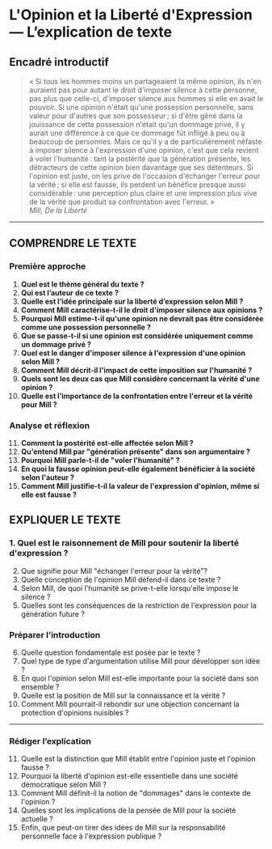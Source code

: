 # L'Opinion et la Liberté d'Expression — L’explication de texte

## Encadré introductif
> « Si tous les hommes moins un partageaient la même opinion, ils n'en auraient pas pour autant le droit d'imposer silence à cette personne, pas plus que celle-ci, d'imposer silence aux hommes si elle en avait le pouvoir. Si une opinion n'était qu'une possession personnelle, sans valeur pour d'autres que son possesseur ; si d'être gêné dans la jouissance de cette possession n'était qu'un dommage privé, il y aurait une différence à ce que ce dommage fût infligé à peu ou à beaucoup de personnes. Mais ce qu'il y a de particulièrement néfaste à imposer silence à l'expression d'une opinion, c'est que cela revient à voler l'humanité : tant la postérité que la génération présente, les détracteurs de cette opinion bien davantage que ses détenteurs. Si l'opinion est juste, on les prive de l'occasion d'échanger l'erreur pour la vérité ; si elle est fausse, ils perdent un bénéfice presque aussi considérable : une perception plus claire et une impression plus vive de la vérité que produit sa confrontation avec l'erreur. »  
> *Mill, De la Liberté*

---

## COMPRENDRE LE TEXTE

### Première approche

1. **Quel est le thème général du texte ?**  
2. **Qui est l’auteur de ce texte ?**  
3. **Quelle est l’idée principale sur la liberté d’expression selon Mill ?**  
4. **Comment Mill caractérise-t-il le droit d'imposer silence aux opinions ?**  
5. **Pourquoi Mill estime-t-il qu'une opinion ne devrait pas être considérée comme une possession personnelle ?**  
6. **Que se passe-t-il si une opinion est considérée uniquement comme un dommage privé ?**  
7. **Quel est le danger d'imposer silence à l'expression d'une opinion selon Mill ?**  
8. **Comment Mill décrit-il l'impact de cette imposition sur l'humanité ?**  
9. **Quels sont les deux cas que Mill considère concernant la vérité d'une opinion ?**  
10. **Quelle est l’importance de la confrontation entre l'erreur et la vérité pour Mill ?**  

### Analyse et réflexion

11. **Comment la postérité est-elle affectée selon Mill ?**  
12. **Qu'entend Mill par "génération présente" dans son argumentaire ?**  
13. **Pourquoi Mill parle-t-il de "voler l'humanité" ?**  
14. **En quoi la fausse opinion peut-elle également bénéficier à la société selon l'auteur ?**  
15. **Comment Mill justifie-t-il la valeur de l'expression d'opinion, même si elle est fausse ?**  

## EXPLIQUER LE TEXTE

### 1. Quel est le raisonnement de Mill pour soutenir la liberté d'expression ?  
2. Que signifie pour Mill "échanger l'erreur pour la vérité"?  
3. Quelle conception de l'opinion Mill défend-il dans ce texte ?  
4. Selon Mill, de quoi l'humanité se prive-t-elle lorsqu'elle impose le silence ?  
5. Quelles sont les conséquences de la restriction de l'expression pour la génération future ?  

### Préparer l’introduction

6. Quelle question fondamentale est posée par le texte ?  
7. Quel type de type d'argumentation utilise Mill pour développer son idée ?  
8. En quoi l'opinion selon Mill est-elle importante pour la société dans son ensemble ?  
9. Quelle est la position de Mill sur la connaissance et la vérité ?  
10. Comment Mill pourrait-il rebondir sur une objection concernant la protection d'opinions nuisibles ?

---

### Rédiger l’explication

11. Quelle est la distinction que Mill établit entre l'opinion juste et l'opinion fausse ?  
12. Pourquoi la liberté d'opinion est-elle essentielle dans une société démocratique selon Mill ?  
13. Comment Mill définit-il la notion de "dommages" dans le contexte de l'opinion ?  
14. Quelles sont les implications de la pensée de Mill pour la société actuelle ?  
15. Enfin, que peut-on tirer des idées de Mill sur la responsabilité personnelle face à l'expression publique ?
